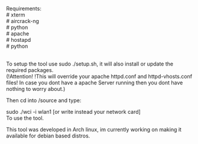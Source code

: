 Requirements:
<br>	# xterm
<br>	# aircrack-ng
<br>	# python
<br>	# apache
<br>	# hostapd
<br>	# python

<br>To setup the tool use sudo ./setup.sh, it will also install or update the required packages.
<br>(!Attention! !This will override your apache httpd.conf and httpd-vhosts.conf files! In case you dont have a apache Server running then you dont have nothing to worry about.)

Then cd into /source and type: <br>

sudo ./wci -i wlan1 [or write instead your network card]
<br>To use the tool.


This tool was developed in Arch linux, im currently working on making it available for debian based distros.
